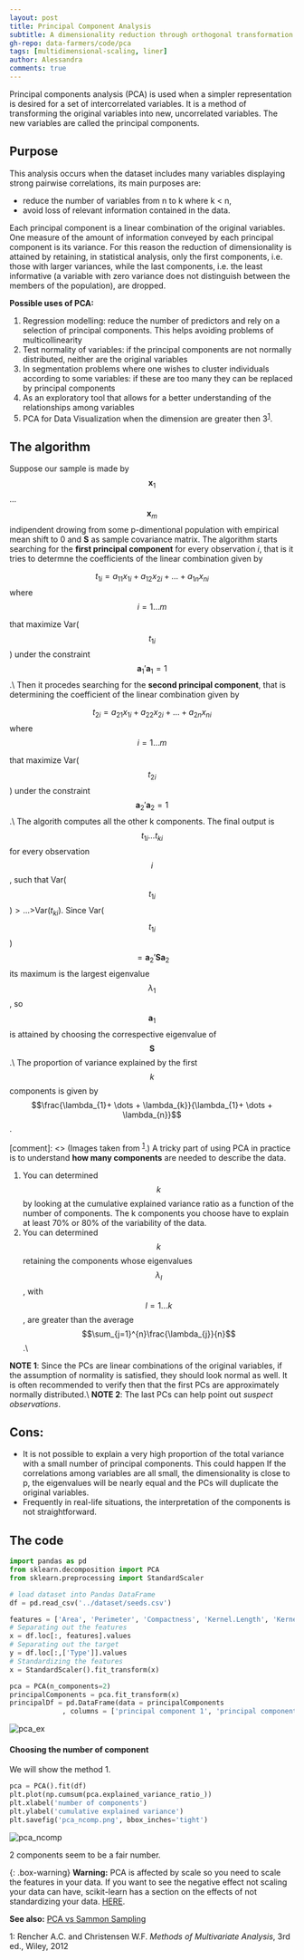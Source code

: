 ```yaml
---
layout: post
title: Principal Component Analysis
subtitle: A dimensionality reduction through orthogonal transformation 	 
gh-repo: data-farmers/code/pca
tags: [multidimensional-scaling, liner]
author: Alessandra
comments: true
---
```


Principal components analysis (PCA) is used when a simpler representation is desired
for a set of intercorrelated variables. It is a method of transforming the original
variables into new, uncorrelated variables. The new variables are called the
principal components.

## Purpose
This analysis occurs when the dataset includes many variables displaying strong pairwise correlations, its main purposes are:
* reduce the number of variables from n to k where k < n,
* avoid loss of relevant information contained in the data.

Each principal component is a linear combination of the original variables. One measure of the amount of information conveyed by each principal component is its variance. For this reason the reduction of dimensionality is attained by retaining, in statistical analysis,
only the first components, i.e. those with larger variances, while the last components, i.e. the least informative (a variable with zero variance does not distinguish between the members of the population), are dropped. 

**Possible uses of PCA:**
1. Regression modelling: reduce the number of predictors and rely on a selection of principal components. This helps avoiding problems of multicollinearity
2. Test normality of variables: if the principal components are not normally distributed, neither are the original variables
3. In segmentation problems where one wishes to cluster individuals according to some variables: if these are too many they can be replaced by principal components
4. As an exploratory tool that allows for a better understanding of the relationships among variables 
5. PCA for Data Visualization when the dimension are greater then 3<sup>[1](#myfootnote1)</sup>.

## The algorithm
Suppose our sample is made by $$\textbf{x}_{1}$$ ... $$\textbf{x}_{m}$$ indipendent drowing from some p-dimentional population with empirical mean shift to 0 and $\textbf{S}$ as sample covariance matrix.
The algorithm starts searching for the **first principal component** for every observation $i$, that is it tries to determne the coefficients of the linear combination given by

$$t_{1i}=a_{11}x_{1i}+a_{12}x_{2i}+\dots+a_{1n}x_{ni}$$ where $$i = 1 \dots m$$

that maximize Var($$t_{1i}$$) under the constraint $$\textbf{a}_{1}'\textbf{a}_{1}=1$$.\\
Then it procedes searching for the **second principal component**, that is determining the coefficient of the linear combination given by

$$t_{2i}=a_{21}x_{1i}+a_{22}x_{2i}+\dots+a_{2n}x_{ni}$$ where $$i = 1 \dots m$$


that maximize Var($$t_{2i}$$) under the constraint $$\textbf{a}_{2}'\textbf{a}_{2}=1$$.\\
The algorith computes all the other k components.
The final output is $$t_{1i} \dots t_{ki}$$ for every observation $$i$$, such that Var($$t_{1i}$$)$>\dots>$Var($t_{ki}$).
Since Var($$t_{1i}$$) $$= \textbf{a}_{2}'\textbf{S}\textbf{a}_{2}$$ its maximum is the largest eigenvalue $$\lambda_{1}$$, so $$\textbf{a}_{1}$$ is attained by choosing the correspective eigenvalue of $$\textbf{S}$$.\\
The proportion of variance explained by the first $$k$$ components is given by $$\frac{\lambda_{1}+ \dots + \lambda_{k}}{\lambda_{1}+ \dots + \lambda_{n}}$$.


[comment]: <> (Images taken from <sup>[1](#myfootnote1)</sup>.)
A tricky part of using PCA in practice is to understand **how many components** are needed to describe the data.
1. You can determined $$k$$ by looking at the cumulative explained variance ratio as a function of the number of components. 
The k components you choose have to explain at least 70\% or 80\% of the variability of the data.
2. You can determined $$k$$ retaining the components whose eigenvalues $$\lambda_{l}$$, with $$l = 1 \dots k$$, are greater than the average $$\sum_{j=1}^{n}\frac{\lambda_{j}}{n}$$.\\

**NOTE 1**: Since the PCs are linear combinations of the original variables, if the assumption of normality is satisfied, they should look normal as well. It is often recommended to verify then that the first PCs are approximately normally distributed.\\
**NOTE 2**: The last PCs can help point out *suspect observations*.



## Cons:
* It is not possible to explain a very high proportion of the total variance with a small number of principal components. This could happen If the correlations among variables are all small, the dimensionality is close to
p, the eigenvalues will be nearly equal and the PCs will duplicate the original
variables. 
* Frequently in real-life situations, the interpretation of the components is not straightforward.


## The code

```python
import pandas as pd
from sklearn.decomposition import PCA
from sklearn.preprocessing import StandardScaler

# load dataset into Pandas DataFrame
df = pd.read_csv('../dataset/seeds.csv')

features = ['Area', 'Perimeter', 'Compactness', 'Kernel.Length', 'Kernel.Width', 'Asymmetry.Coeff', 'Kernel.Groove']
# Separating out the features
x = df.loc[:, features].values
# Separating out the target
y = df.loc[:,['Type']].values
# Standardizing the features
x = StandardScaler().fit_transform(x)

pca = PCA(n_components=2)
principalComponents = pca.fit_transform(x)
principalDf = pd.DataFrame(data = principalComponents
             , columns = ['principal component 1', 'principal component 2'])
```
![pca_ex](../img/pca/pca_ex.png)

#### Choosing the number of component
We will show the method 1.
```python
pca = PCA().fit(df)
plt.plot(np.cumsum(pca.explained_variance_ratio_))
plt.xlabel('number of components')
plt.ylabel('cumulative explained variance')
plt.savefig('pca_ncomp.png', bbox_inches='tight')
```
![pca_ncomp](../img/pca/pca_ncomp.png)

2 components seem to be a fair number.

{: .box-warning}
**Warning:** PCA is affected by scale so you need to scale the features in your data. If you want to see the negative effect not scaling your data can have, scikit-learn has a section on the effects of not standardizing your data. [HERE](https://scikit-learn.org/stable/auto_examples/preprocessing/plot_scaling_importance.html#sphx-glr-auto-examples-preprocessing-plot-scaling-importance-py).

**See also:** [PCA vs Sammon Sampling](http://hisee.sourceforge.net/Examples/Boquet.html)


<a name="myfootnote1">1</a>: Rencher A.C. and Christensen W.F. *Methods of Multivariate Analysis*, 3rd ed., Wiley, 2012

